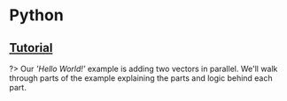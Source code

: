 # Python

## [Tutorial](https://nbviewer.jupyter.org/github/libocca/occa.py/blob/master/notebooks/Tutorial.ipynb)

?> Our _'Hello World!'_ example is adding two vectors in parallel.
   We'll walk through parts of the example explaining the parts and logic behind each part.
